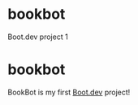 # bookbot
Boot.dev project 1
# bookbot

BookBot is my first [Boot.dev](https://www.boot.dev) project!
